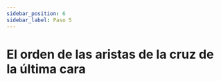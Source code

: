 ```yaml
---
sidebar_position: 6
sidebar_label: Paso 5
---
```


# El orden de las aristas de la cruz de la última cara
